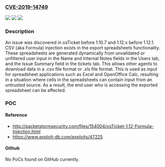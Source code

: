 ### [CVE-2019-14749](https://cve.mitre.org/cgi-bin/cvename.cgi?name=CVE-2019-14749)
![](https://img.shields.io/static/v1?label=Product&message=n%2Fa&color=blue)
![](https://img.shields.io/static/v1?label=Version&message=n%2Fa&color=blue)
![](https://img.shields.io/static/v1?label=Vulnerability&message=n%2Fa&color=brighgreen)

### Description

An issue was discovered in osTicket before 1.10.7 and 1.12.x before 1.12.1. CSV (aka Formula) injection exists in the export spreadsheets functionality. These spreadsheets are generated dynamically from unvalidated or unfiltered user input in the Name and Internal Notes fields in the Users tab, and the Issue Summary field in the tickets tab. This allows other agents to download data in a .csv file format or .xls file format. This is used as input for spreadsheet applications such as Excel and OpenOffice Calc, resulting in a situation where cells in the spreadsheets can contain input from an untrusted source. As a result, the end user who is accessing the exported spreadsheet can be affected.

### POC

#### Reference
- http://packetstormsecurity.com/files/154004/osTicket-1.12-Formula-Injection.html
- https://www.exploit-db.com/exploits/47225

#### Github
No PoCs found on GitHub currently.

